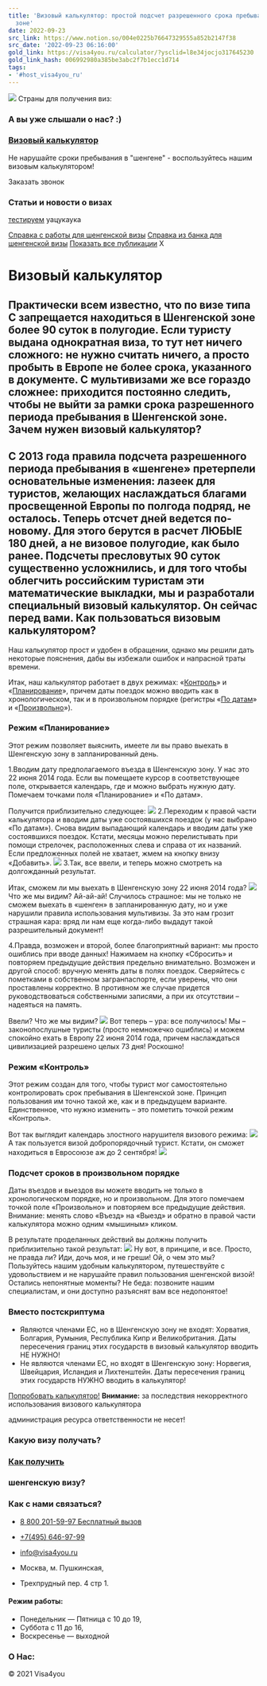 ```yaml
---
title: 'Визовый калькулятор: простой подсчет разрешенного срока пребывания в Шенгенской
  зоне'
date: 2022-09-23
src_link: https://www.notion.so/004e0225b76647329555a852b2147f38
src_date: '2022-09-23 06:16:00'
gold_link: https://visa4you.ru/calculator/?ysclid=l8e34jocjo317645230
gold_link_hash: 006992980a385be3abc2f7b1ecc1d714
tags:
- '#host_visa4you_ru'
---
```



[![](/bitrix/templates/visa_for_you/images/logo.svg)](/)
Страны для получения виз:
### А вы уже слышали о нас? :)


### [Визовый калькулятор](/calculator/)


Не нарушайте сроки пребывания в "шенгене" - воспользуйтесь нашим визовым калькулятором!


Заказать звонок
### Статьи и новости о визах


[тестируем](/news/testiruem/)
уацукаука


[Справка с работы для шенгенской визы](/news/spravka-s-raboty-dlya-shengenskoy-vizy/)
[Справка из банка для шенгенской визы](/news/spravka-iz-banka-dlya-shengenskoy-vizy/)
[Показать все публикации](/news/)
X

Визовый калькулятор
===================




  

Практически всем известно, что по визе типа С запрещается находиться в Шенгенской зоне более 90 суток в полугодие. Если туристу выдана однократная виза, то тут нет ничего сложного: не нужно считать ничего, а просто пробыть в Европе не более срока, указанного в документе. С мультивизами же все гораздо сложнее: приходится постоянно следить, чтобы не выйти за рамки срока разрешенного периода пребывания в Шенгенской зоне.
Зачем нужен визовый калькулятор?
--------------------------------


С 2013 года правила подсчета разрешенного периода пребывания в «шенгене» претерпели основательные изменения: лазеек для туристов, желающих наслаждаться благами просвещенной Европы по полгода подряд, не осталось. Теперь отсчет дней ведется по-новому. Для этого берутся в расчет ЛЮБЫЕ 180 дней, а не визовое полугодие, как было ранее. Подсчеты пресловутых 90 суток существенно усложнились, и для того чтобы облегчить российским туристам эти математические выкладки, мы и разработали специальный визовый калькулятор. Он сейчас перед вами.
Как пользоваться визовым калькулятором?
---------------------------------------


Наш калькулятор прост и удобен в обращении, однако мы решили дать некоторые пояснения, дабы вы избежали ошибок и напрасной траты времени.
  

Итак, наш калькулятор работает в двух режимах: «[Контроль](#control)» и «[Планирование](#planning)», причем даты поездок можно вводить как в хронологическом, так и в произвольном порядке (регистры «[По датам](#dates)» и «[Произвольно](#arbitrarily)»).
### Режим «Планирование»


Этот режим позволяет выяснить, имеете ли вы право выехать в Шенгенскую зону в запланированный день.
  

1.Вводим дату предполагаемого въезда в Шенгенскую зону. У нас это 22 июня 2014 года. Если вы помещаете курсор в соответствующее поле, открывается календарь, где и можно выбрать нужную дату. Помечаем точками поля «Планирование» и «По датам».
  

Получится приблизительно следующее:
![](/upload/medialibrary/35e/calculator1.png)
2.Переходим к правой части калькулятора и вводим даты уже состоявшихся поездок (у нас выбрано «По датам»). Снова видим выпадающий календарь и вводим даты уже состоявшихся поездок. Кстати, месяцы можно перелистывать при помощи стрелочек, расположенных слева и справа от их названий. Если предложенных полей не хватает, жмем на кнопку внизу «Добавить».
![](/upload/medialibrary/eb3/calculator2.png)
3.Так, все ввели, и теперь можно смотреть на долгожданный результат.
  

Итак, сможем ли мы выехать в Шенгенскую зону 22 июня 2014 года?
![](/upload/medialibrary/574/calculator3.png)
Что же мы видим? Ай-ай-ай! Случилось страшное: мы не только не сможем выехать в «шенген» в запланированную дату, но и уже нарушили правила использования мультивизы. За это нам грозит страшная кара: вряд ли нам еще когда-либо выдадут такой разрешительный документ!
  

4.Правда, возможен и второй, более благоприятный вариант: мы просто ошиблись при вводе данных! Нажимаем на кнопку «Сбросить» и повторяем предыдущие действия предельно внимательно. Возможен и другой способ: вручную менять даты в полях поездок. Сверяйтесь с пометками в собственном загранпаспорте, если уверены, что они проставлены корректно. В противном же случае придется руководствоваться собственными записями, а при их отсутствии – надеяться на память.
  

Ввели? Что же мы видим?
![](/upload/medialibrary/fbd/calculator4.png)
Вот теперь – ура: все получилось! Мы – законопослушные туристы (просто немножечко ошиблись) и можем спокойно ехать в Европу 22 июня 2014 года, причем наслаждаться цивилизацией разрешено целых 73 дня! Роскошно!
### Режим «Контроль»


Этот режим создан для того, чтобы турист мог самостоятельно контролировать срок пребывания в Шенгенской зоне. Принцип пользования им точно такой же, как и в предыдущем варианте. Единственное, что нужно изменить – это пометить точкой режим «Контроль».
  

Вот так выглядит календарь злостного нарушителя визового режима:
![](/upload/medialibrary/278/calculator5.png)
А так пользуется визой добропорядочный турист. Кстати, он сможет находиться в Евросоюзе аж до 2 сентября!
![](/upload/medialibrary/bfe/calculator6.png)
### Подсчет сроков в произвольном порядке


Даты въездов и выездов вы можете вводить не только в хронологическом порядке, но и произвольном. Для этого помечаем точкой поле «Произвольно» и повторяем все предыдущие действия. Внимание: менять слово «Въезд» на «Выезд» и обратно в правой части калькулятора можно одним «мышиным» кликом.
  

В результате проделанных действий вы должны получить приблизительно такой результат:
![](/upload/medialibrary/c3b/calculator7.png)
Ну вот, в принципе, и все. Просто, не правда ли? Иди, дочь моя, и не греши! Ой, о чем это мы? Пользуйтесь нашим удобным калькулятором, путешествуйте с удовольствием и не нарушайте правил пользования шенгенской визой! Остались непонятные моменты? Не беда: позвоните нашим специалистам, и они доступно разъяснят вам все недопонятое!
### Вместо постскриптума


* Являются членами ЕС, но в Шенгенскую зону не входят: Хорватия, Болгария, Румыния, Республика Кипр и Великобритания. Даты пересечения границ этих государств в визовый калькулятор вводить НЕ НУЖНО!
* Не являются членами ЕС, но входят в Шенгенскую зону: Норвегия, Швейцария, Исландия и Лихтенштейн. Даты пересечения границ этих государств НУЖНО вводить в калькулятор!


[Попробовать калькулятор!](#top)
**Внимание:** за последствия некорректного использования визового калькулятора


администрация ресурса ответственности не несет!
### Какую визу получать?


### [Как получить](/how-to-get-schengen-visa/cheres_nashe_agentstvo/)


### шенгенскую визу?


### Как с нами связаться?


* [8 800 201-59-97 Бесплатный вызов](tel:88002015997)
* [+7(495) 646-97-99](tel:+74956469799)
  
* [info@visa4you.ru](mailto:info@visa4you.ru)
* Москва, м. Пушкинская,
* Трехпрудный пер. 4 стр 1.


#### Режим работы:


  

* Понедельник — Пятница с 10 до 19,
* Суббота с 11 до 16,
* Воскресенье — выходной


### О Нас:


© 2021 Visa4you